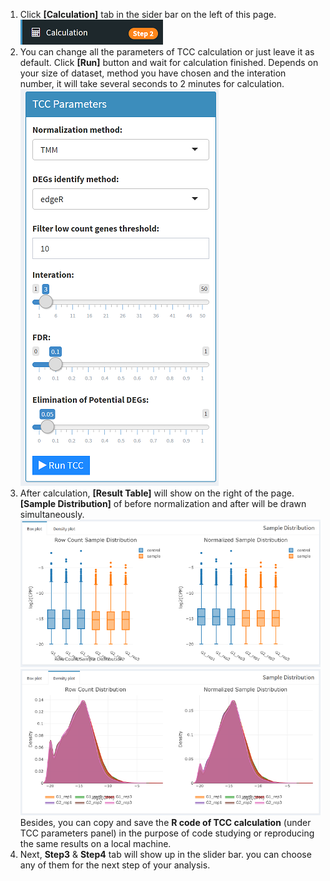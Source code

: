 1. Click **[Calculation]** tab in the sider bar on the left of this page.   
  ![calculation tab](../www/calculationTab.png)  
2. You can change all the parameters of TCC calculation or just leave it as default. Click **[Run]** button and wait for calculation finished. Depends on your size of dataset, method you have chosen and the interation number, it will take several seconds to 2 minutes for calculation.  
  ![TCC parameter](../www/TCC.png)  
3. After calculation, **[Result Table]** will show on the right of the page. **[Sample Distribution]** of before normalization and after will be drawn simultaneously.  
  ![boxplot normalization](../www/boxplotNor.png)  
  ![densityplot normalization](../www/densityplotNor.png)  
  Besides, you can copy and save the **R code of TCC calculation** (under TCC parameters panel) in the purpose of code studying or reproducing the same results on a local machine.   
4. Next, **Step3** & **Step4** tab will show up in the slider bar. you can choose any of them for the next step of your analysis.    
